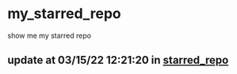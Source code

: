 # my_starred_repo
show me my starred repo

update at 03/15/22 12:21:20 in [starred_repo](./index.html)
---

